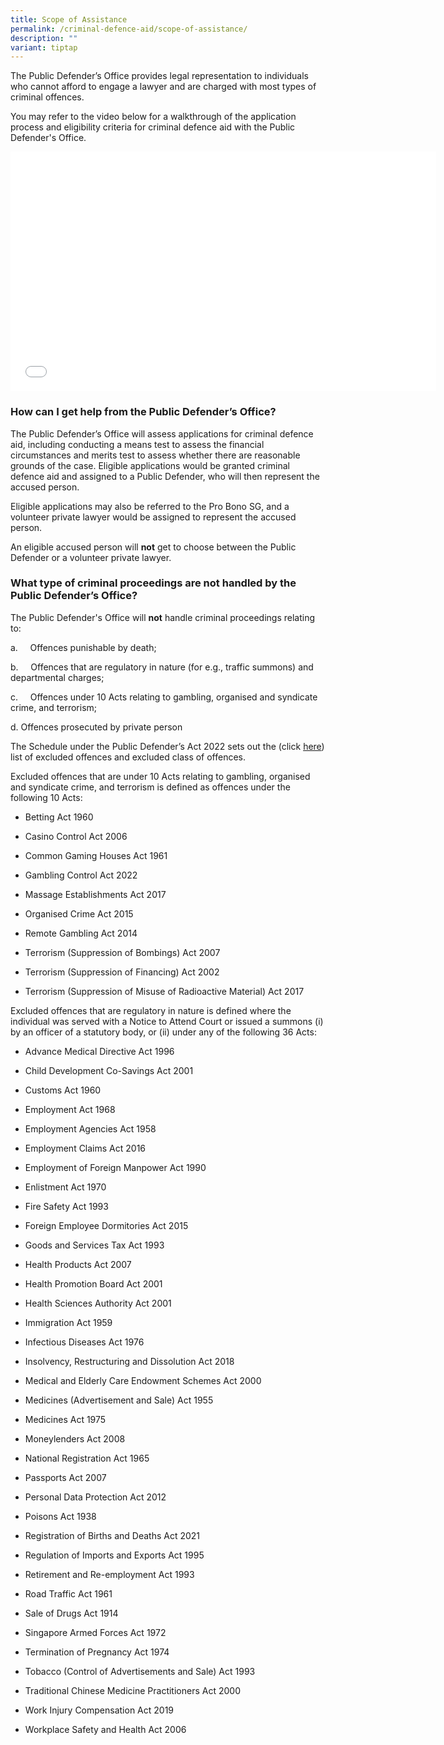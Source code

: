 ```yaml
---
title: Scope of Assistance
permalink: /criminal-defence-aid/scope-of-assistance/
description: ""
variant: tiptap
---
```

<p>The Public Defender’s Office provides legal representation to individuals who cannot afford to engage a lawyer and are charged with most types of criminal offences.</p><p>You may refer to the video below for a walkthrough of the application process and eligibility criteria for criminal defence aid with the Public Defender's Office.</p><div class="iframe-wrapper"><iframe height="383" width="681" allowfullscreen="true" frameborder="0" src="[https://www.youtube.com/embed/u2fYg7BRIo4](https://www.youtube.com/embed/u2fYg7BRIo4)"></iframe></div><h3>How can I get help from the Public Defender’s Office?</h3><p>The Public Defender’s Office will assess applications for criminal defence aid, including conducting a means test to assess the financial circumstances and merits test to assess whether there are reasonable grounds of the case. Eligible applications would be granted criminal defence aid and assigned to a Public Defender, who will then represent the accused person.</p><p>Eligible applications may also be referred to the Pro Bono SG, and a volunteer private lawyer would be assigned to represent the accused person.</p><p>An eligible accused person will <strong>not</strong> get to choose between the Public Defender or a volunteer private lawyer.</p><h3>What type of criminal proceedings are not handled by the Public Defender’s Office?</h3><p>The Public Defender's Office will <strong>not</strong> handle criminal proceedings relating to:</p><p>a.&nbsp;&nbsp;&nbsp;&nbsp; Offences punishable by death;</p><p>b.&nbsp;&nbsp;&nbsp;&nbsp; Offences that are regulatory in nature (for e.g., traffic summons) and departmental charges;</p><p>c.&nbsp;&nbsp;&nbsp;&nbsp; Offences under 10 Acts relating to gambling, organised and syndicate crime, and terrorism;</p><p>d. Offences prosecuted by private person</p><p>The Schedule under the Public Defender’s Act 2022 sets out the (click <a href="/files/Public%20Defenders%20Act%202022.pdf" rel="noopener noreferrer nofollow" target="_blank">here</a>) list of excluded offences and excluded class of offences.</p><p>Excluded offences that are under 10 Acts relating to gambling, organised and syndicate crime, and terrorism is defined as offences under the following 10 Acts:</p><ul data-tight="true" class="tight"><li><p>Betting Act 1960</p></li><li><p>Casino Control Act 2006</p></li><li><p>Common Gaming Houses Act 1961</p></li><li><p>Gambling Control Act 2022</p></li><li><p>Massage Establishments Act 2017</p></li><li><p>Organised Crime Act 2015</p></li><li><p>Remote Gambling Act 2014</p></li><li><p>Terrorism (Suppression of Bombings) Act 2007</p></li><li><p>Terrorism (Suppression of Financing) Act 2002</p></li><li><p>Terrorism (Suppression of Misuse of Radioactive Material) Act 2017</p></li></ul><p>Excluded offences that are regulatory in nature is defined where the individual was served with a Notice to Attend Court or issued a summons (i) by an officer of a statutory body, or (ii) under any of the following 36 Acts:</p><ul data-tight="true" class="tight"><li><p>Advance Medical Directive Act 1996</p></li><li><p>Child Development Co-Savings Act 2001</p></li><li><p>Customs Act 1960</p></li><li><p>Employment Act 1968</p></li><li><p>Employment Agencies Act 1958</p></li><li><p>Employment Claims Act 2016</p></li><li><p>Employment of Foreign Manpower Act 1990</p></li><li><p>Enlistment Act 1970</p></li><li><p>Fire Safety Act 1993</p></li><li><p>Foreign Employee Dormitories Act 2015</p></li><li><p>Goods and Services Tax Act 1993</p></li><li><p>Health Products Act 2007</p></li><li><p>Health Promotion Board Act 2001</p></li><li><p>Health Sciences Authority Act 2001</p></li><li><p>Immigration Act 1959</p></li><li><p>Infectious Diseases Act 1976</p></li><li><p>Insolvency, Restructuring and Dissolution Act 2018</p></li><li><p>Medical and Elderly Care Endowment Schemes Act 2000</p></li><li><p>Medicines (Advertisement and Sale) Act 1955</p></li><li><p>Medicines Act 1975</p></li><li><p>Moneylenders Act 2008</p></li><li><p>National Registration Act 1965</p></li><li><p>Passports Act 2007</p></li><li><p>Personal Data Protection Act 2012</p></li><li><p>Poisons Act 1938</p></li><li><p>Registration of Births and Deaths Act 2021</p></li><li><p>Regulation of Imports and Exports Act 1995</p></li><li><p>Retirement and Re-employment Act 1993</p></li><li><p>Road Traffic Act 1961</p></li><li><p>Sale of Drugs Act 1914</p></li><li><p>Singapore Armed Forces Act 1972</p></li><li><p>Termination of Pregnancy Act 1974</p></li><li><p>Tobacco (Control of Advertisements and Sale) Act 1993</p></li><li><p>Traditional Chinese Medicine Practitioners Act 2000</p></li><li><p>Work Injury Compensation Act 2019</p></li><li><p>Workplace Safety and Health Act 2006</p></li></ul><p></p>